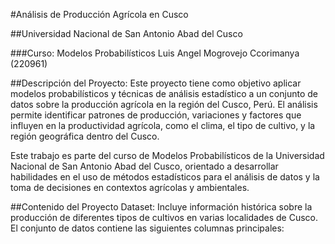 #Análisis de Producción Agrícola en Cusco

##Universidad Nacional de San Antonio Abad del Cusco

###Curso: Modelos Probabilísticos
Luis Angel Mogrovejo Ccorimanya (220961)

##Descripción del Proyecto:
Este proyecto tiene como objetivo aplicar modelos probabilísticos y técnicas de análisis estadístico a un conjunto de datos sobre la producción agrícola en la región del Cusco, Perú. El análisis permite identificar patrones de producción, variaciones y factores que influyen en la productividad agrícola, como el clima, el tipo de cultivo, y la región geográfica dentro del Cusco.

Este trabajo es parte del curso de Modelos Probabilísticos de la Universidad Nacional de San Antonio Abad del Cusco, orientado a desarrollar habilidades en el uso de métodos estadísticos para el análisis de datos y la toma de decisiones en contextos agrícolas y ambientales.

##Contenido del Proyecto
Dataset: Incluye información histórica sobre la producción de diferentes tipos de cultivos en varias localidades de Cusco. El conjunto de datos contiene las siguientes columnas principales:
